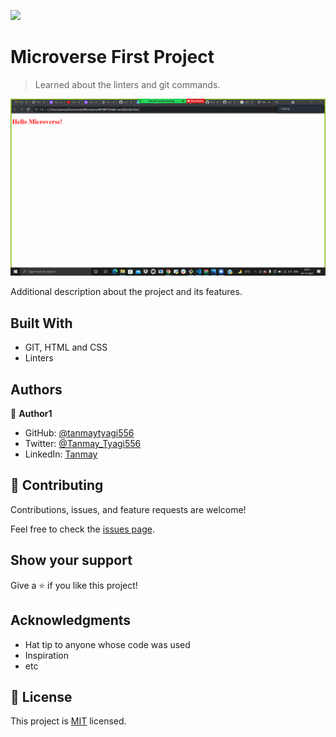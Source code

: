 ![](https://img.shields.io/badge/Microverse-blueviolet)

# Microverse First Project

> Learned about the linters and git commands.

![screenshot](./app_screenshot(2).png)

Additional description about the project and its features.

## Built With

- GIT, HTML and CSS
- Linters


## Authors

👤 **Author1**

- GitHub: [@tanmaytyagi556](https://github.com/tanmaytyagi556)
- Twitter: [@Tanmay_Tyagi556](https://twitter.com/Tanmay_Tyagi556)
- LinkedIn: [Tanmay](https://www.linkedin.com/in/tanmay-tyagi-4bb3b91aa/)

## 🤝 Contributing

Contributions, issues, and feature requests are welcome!

Feel free to check the [issues page](../../issues/).

## Show your support

Give a ⭐️ if you like this project!

## Acknowledgments

- Hat tip to anyone whose code was used
- Inspiration
- etc

## 📝 License

This project is [MIT](./MIT.md) licensed.
